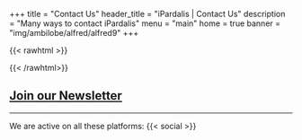 +++
title = "Contact Us"
header_title = "iPardalis | Contact Us"
description = "Many ways to contact iPardalis"
menu = "main"
home = true
banner = "img/ambilobe/alfred/alfred9"
+++

{{< rawhtml >}}
<script src="https://static.elfsight.com/platform/platform.js" data-use-service-core defer></script>
<div class="elfsight-app-f731652c-90ce-4a9f-8a53-a6a880d8a48a" data-elfsight-app-lazy></div>
{{< /rawhtml>}}

## [Join our Newsletter](https://us21.list-manage.com/contact-form?u=b2c78131db22ca405dc132a2b&form_id=3551df195662ef2354e5917bcf1e3d3f)
<hr>
We are active on all these platforms:
{{< social >}}